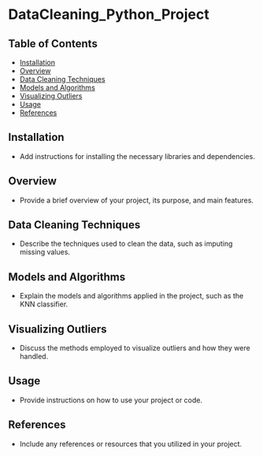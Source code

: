 # DataCleaning_Python_Project

## Table of Contents

- [Installation](#installation)
- [Overview](#overview)
- [Data Cleaning Techniques](#data-cleaning-techniques)
- [Models and Algorithms](#models-and-algorithms)
- [Visualizing Outliers](#visualizing-outliers)
- [Usage](#usage)
- [References](#references)

## Installation
- Add instructions for installing the necessary libraries and dependencies.

## Overview
- Provide a brief overview of your project, its purpose, and main features.

## Data Cleaning Techniques
- Describe the techniques used to clean the data, such as imputing missing values.

## Models and Algorithms
- Explain the models and algorithms applied in the project, such as the KNN classifier.

## Visualizing Outliers
- Discuss the methods employed to visualize outliers and how they were handled.

## Usage
- Provide instructions on how to use your project or code.

## References
- Include any references or resources that you utilized in your project.



